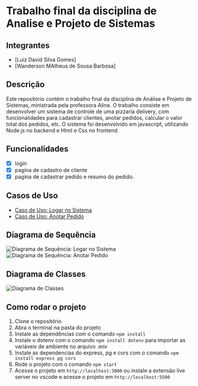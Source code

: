 # Trabalho final da disciplina de Analise e Projeto de Sistemas

## Integrantes
- [Luiz David Silva Gomes] 
- [Wanderson MAtheus de Sousa Barbosa]

## Descrição
Este repositório contém o trabalho final da disciplina de Análise e Projeto de Sistemas, ministrada pela professora Aline. O trabalho consiste em desenvolver um sistema de controle de uma pizzaria delivery, com funcionalidades para cadastrar clientes, anotar pedidos, calcular o valor total dos pedidos, etc. O sistema foi desenvolvido em javascript, utilizando Node.js no backend e Html e Css no frontend.

## Funcionalidades
- [x] login
- [x] pagina de cadastro de cliente
- [x] pagina de cadastrar pedido e resumo do pedido.

## Casos de Uso
- [Caso de Uso: Logar no Sistema](trabalho_final/casos_de_uso/loga_sistema.md)
- [Caso de Uso: Anotar Pedido](trabalho_final/casos_de_uso/anota_pedido.md)

## Diagrama de Sequência
![Diagrama de Sequência: Logar no Sistema](trabalho_final/diagrama_sequencia/logar_sistema.png)
![Diagrama de Sequência: Anotar Pedido](trabalho_final/diagrama_sequencia/anota_pedido.png)

## Diagrama de Classes
![Diagrama de Classes](trabalho_final/diagrama_classes/pizzaria.puml)

## Como rodar o projeto
1. Clone o repositório
2. Abra o terminal na pasta do projeto
3. Instale as dependências com o comando `npm install`
4. Instale o dotenv com o comando `npm install dotenv` para importar as variáveis de ambiente no arquivo .env
5. Instale as dependencias do express, pg e cors com o comando `npm install express pg cors`
6. Rode o projeto com o comando `npm start`
7. Acesse o projeto em `http://localhost:3000` ou instale a extensão live server no vscode e acesse o projeto em `http://localhost:5500`
